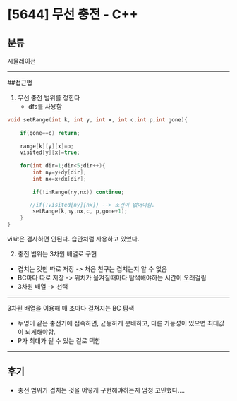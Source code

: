 # [5644] 무선 충전 - C++

## 분류

시뮬레이션

---


##접근법

1. 무선 충전 범위를 정한다
    - dfs를 사용함

```c++
void setRange(int k, int y, int x, int c,int p,int gone){
    
    if(gone==c) return;
    
    range[k][y][x]=p;
    visited[y][x]=true;
    
    for(int dir=1;dir<5;dir++){
        int ny=y+dy[dir];
        int nx=x+dx[dir];
        
        if(!inRange(ny,nx)) continue;

       //if(!visited[ny][nx]) --> 조건이 없어야함. 
        setRange(k,ny,nx,c, p,gone+1);
    }
}
```
visit은 검사하면 안된다. 습관처럼 사용하고 있었다.



2. 충전 범위는 3차원 배열로 구현
- 겹치는 것만 따로 저장 -> 처음 친구는 겹치는지 알 수 없음
- BC마다 따로 저장 -> 위치가 옮겨질때마다 탐색해야하는 시간이 오래걸림
- 3차원 배열 -> 선택


---
3차원 배열을 이용해 매 초마다 걸쳐지는 BC 탐색
- 두명이 같은 충전기에 접속하면, 균등하게 분배하고, 다른 가능성이 있으면 최대값이 되게해야함. 
- P가 최대가 될 수 있는 걸로 택함


---
## 후기
- 충전 범위가 겹치는 것을 어떻게 구현해야하는지 엄청 고민했다.... 




